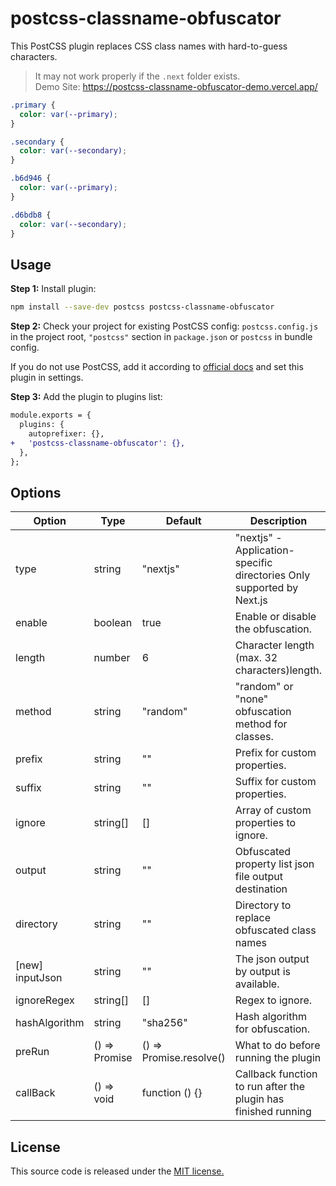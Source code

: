 # postcss-classname-obfuscator

This PostCSS plugin replaces CSS class names with hard-to-guess characters.

> It may not work properly if the `.next` folder exists.  
> Demo Site: https://postcss-classname-obfuscator-demo.vercel.app/

```css
.primary {
  color: var(--primary);
}

.secondary {
  color: var(--secondary);
}
```

```css
.b6d946 {
  color: var(--primary);
}

.d6bdb8 {
  color: var(--secondary);
}
```

## Usage

**Step 1:** Install plugin:

```bash
npm install --save-dev postcss postcss-classname-obfuscator
```

**Step 2:** Check your project for existing PostCSS config: `postcss.config.js`
in the project root, `"postcss"` section in `package.json`
or `postcss` in bundle config.

If you do not use PostCSS, add it according to [official docs]
and set this plugin in settings.

**Step 3:** Add the plugin to plugins list:

```diff
module.exports = {
  plugins: {
    autoprefixer: {},
+   'postcss-classname-obfuscator': {},
  },
};
```

## Options

| Option          | Type                | Default                 | Description                                                           |
| --------------- | ------------------- | ----------------------- | --------------------------------------------------------------------- |
| type            | string              | "nextjs"                | "nextjs" - Application-specific directories Only supported by Next.js |
| enable          | boolean             | true                    | Enable or disable the obfuscation.                                    |
| length          | number              | 6                       | Character length (max. 32 characters)length.                          |
| method          | string              | "random"                | "random" or "none" obfuscation method for classes.                    |
| prefix          | string              | ""                      | Prefix for custom properties.                                         |
| suffix          | string              | ""                      | Suffix for custom properties.                                         |
| ignore          | string[]            | []                      | Array of custom properties to ignore.                                 |
| output          | string              | ""                      | Obfuscated property list json file output destination                 |
| directory       | string              | ""                      | Directory to replace obfuscated class names                           |
| [new] inputJson | string              | ""                      | The json output by output is available.                               |
| ignoreRegex     | string[]            | []                      | Regex to ignore.                                                      |
| hashAlgorithm   | string              | "sha256"                | Hash algorithm for obfuscation.                                       |
| preRun          | () => Promise<void> | () => Promise.resolve() | What to do before running the plugin                                  |
| callBack        | () => void          | function () {}          | Callback function to run after the plugin has finished running        |

## License

This source code is released under the [MIT license.]

[MIT license.]: https://opensource.org/licenses/MIT
[official docs]: https://github.com/postcss/postcss#usage
